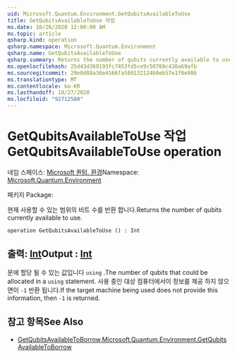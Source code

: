 ```yaml
---
uid: Microsoft.Quantum.Environment.GetQubitsAvailableToUse
title: GetQubitsAvailableToUse 작업
ms.date: 10/26/2020 12:00:00 AM
ms.topic: article
qsharp.kind: operation
qsharp.namespace: Microsoft.Quantum.Environment
qsharp.name: GetQubitsAvailableToUse
qsharp.summary: Returns the number of qubits currently available to use.
ms.openlocfilehash: 25d43d369193fc7453fd5ce9c50769c438a69afb
ms.sourcegitcommit: 29e0d88a30e4166fa580132124b0eb57e1f0e986
ms.translationtype: MT
ms.contentlocale: ko-KR
ms.lasthandoff: 10/27/2020
ms.locfileid: "92712580"
---
```

# <a name="getqubitsavailabletouse-operation"></a><span data-ttu-id="0a939-102">GetQubitsAvailableToUse 작업</span><span class="sxs-lookup"><span data-stu-id="0a939-102">GetQubitsAvailableToUse operation</span></span>

<span data-ttu-id="0a939-103">네임 스페이스: [Microsoft 퀀텀. 환경](xref:Microsoft.Quantum.Environment)</span><span class="sxs-lookup"><span data-stu-id="0a939-103">Namespace: [Microsoft.Quantum.Environment](xref:Microsoft.Quantum.Environment)</span></span>

<span data-ttu-id="0a939-104">패키지 [](https://nuget.org/packages/)</span><span class="sxs-lookup"><span data-stu-id="0a939-104">Package: [](https://nuget.org/packages/)</span></span>


<span data-ttu-id="0a939-105">현재 사용할 수 있는 범위의 비트 수를 반환 합니다.</span><span class="sxs-lookup"><span data-stu-id="0a939-105">Returns the number of qubits currently available to use.</span></span>

```qsharp
operation GetQubitsAvailableToUse () : Int
```


## <a name="output--int"></a><span data-ttu-id="0a939-106">출력: [Int](xref:microsoft.quantum.lang-ref.int)</span><span class="sxs-lookup"><span data-stu-id="0a939-106">Output : [Int](xref:microsoft.quantum.lang-ref.int)</span></span>

<span data-ttu-id="0a939-107">문에 할당 될 수 있는 값입니다 `using` .</span><span class="sxs-lookup"><span data-stu-id="0a939-107">The number of qubits that could be allocated in a `using` statement.</span></span>
<span data-ttu-id="0a939-108">사용 중인 대상 컴퓨터에서이 정보를 제공 하지 않으면이 `-1` 반환 됩니다.</span><span class="sxs-lookup"><span data-stu-id="0a939-108">If the target machine being used does not provide this information, then `-1` is returned.</span></span>

## <a name="see-also"></a><span data-ttu-id="0a939-109">참고 항목</span><span class="sxs-lookup"><span data-stu-id="0a939-109">See Also</span></span>

- [<span data-ttu-id="0a939-110">GetQubitsAvailableToBorrow.</span><span class="sxs-lookup"><span data-stu-id="0a939-110">Microsoft.Quantum.Environment.GetQubitsAvailableToBorrow</span></span>](xref:Microsoft.Quantum.Environment.GetQubitsAvailableToBorrow)